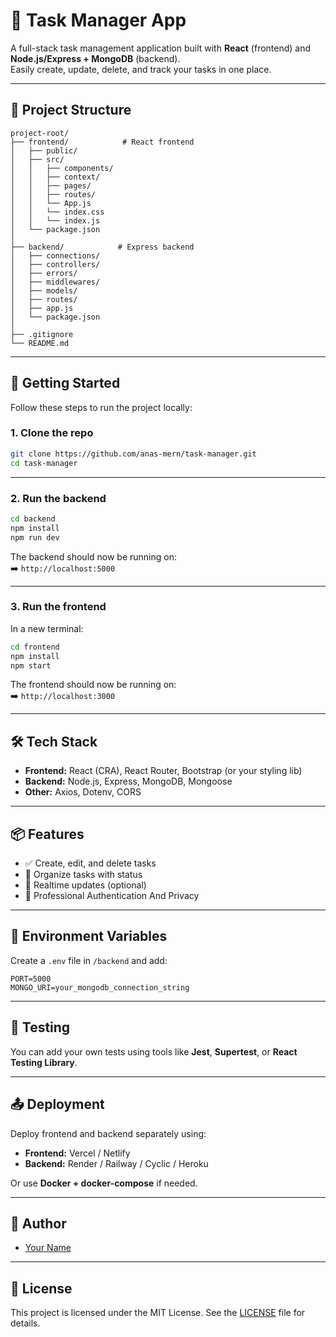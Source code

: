 # 📝 Task Manager App

A full-stack task management application built with **React** (frontend) and **Node.js/Express + MongoDB** (backend).  
Easily create, update, delete, and track your tasks in one place.

---

## 📁 Project Structure

```
project-root/
├── frontend/            # React frontend
│   ├── public/
│   ├── src/
│   │   ├── components/
│   │   ├── context/
│   │   ├── pages/
│   │   ├── routes/
│   │   └── App.js
│   │   └── index.css
│   │   └── index.js
│   └── package.json
│
├── backend/            # Express backend
│   ├── connections/
│   ├── controllers/
│   ├── errors/
│   ├── middlewares/
│   ├── models/
│   ├── routes/
│   ├── app.js
│   └── package.json
│
├── .gitignore
└── README.md
```

---

## 🚀 Getting Started

Follow these steps to run the project locally:

### 1. Clone the repo

```bash
git clone https://github.com/anas-mern/task-manager.git
cd task-manager
```

---

### 2. Run the backend

```bash
cd backend
npm install
npm run dev
```

The backend should now be running on:  
➡️ `http://localhost:5000`

---

### 3. Run the frontend

In a new terminal:

```bash
cd frontend
npm install
npm start
```

The frontend should now be running on:  
➡️ `http://localhost:3000`

---

## 🛠️ Tech Stack

- **Frontend:** React (CRA), React Router, Bootstrap (or your styling lib)
- **Backend:** Node.js, Express, MongoDB, Mongoose
- **Other:** Axios, Dotenv, CORS

---

## 📦 Features

- ✅ Create, edit, and delete tasks
- 📂 Organize tasks with status
- 🔄 Realtime updates (optional)
- 🔏 Professional Authentication And Privacy

---

## 📌 Environment Variables

Create a `.env` file in `/backend` and add:

```
PORT=5000
MONGO_URI=your_mongodb_connection_string
```

---

## 🧪 Testing

You can add your own tests using tools like **Jest**, **Supertest**, or **React Testing Library**.

---

## 📤 Deployment

Deploy frontend and backend separately using:

- **Frontend:** Vercel / Netlify
- **Backend:** Render / Railway / Cyclic / Heroku

Or use **Docker + docker-compose** if needed.

---

## 👤 Author

- [Your Name](https://github.com/anas-mern)

---

## 📄 License

This project is licensed under the MIT License. See the [LICENSE](LICENSE) file for details.
